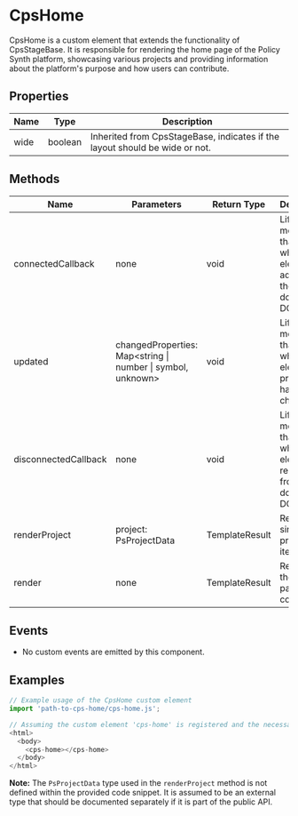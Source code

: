 # CpsHome

CpsHome is a custom element that extends the functionality of CpsStageBase. It is responsible for rendering the home page of the Policy Synth platform, showcasing various projects and providing information about the platform's purpose and how users can contribute.

## Properties

| Name   | Type   | Description                                                                 |
|--------|--------|-----------------------------------------------------------------------------|
| wide   | boolean | Inherited from CpsStageBase, indicates if the layout should be wide or not. |

## Methods

| Name                | Parameters                                  | Return Type | Description                                                                 |
|---------------------|---------------------------------------------|-------------|-----------------------------------------------------------------------------|
| connectedCallback   | none                                        | void        | Lifecycle method that runs when the element is added to the document's DOM. |
| updated             | changedProperties: Map<string \| number \| symbol, unknown> | void        | Lifecycle method that runs when the element's properties have changed.      |
| disconnectedCallback| none                                        | void        | Lifecycle method that runs when the element is removed from the document's DOM. |
| renderProject       | project: PsProjectData                      | TemplateResult | Renders a single project item.                                              |
| render              | none                                        | TemplateResult | Renders the home page content.                                              |

## Events

- No custom events are emitted by this component.

## Examples

```typescript
// Example usage of the CpsHome custom element
import 'path-to-cps-home/cps-home.js';

// Assuming the custom element 'cps-home' is registered and the necessary data is available
<html>
  <body>
    <cps-home></cps-home>
  </body>
</html>
```

**Note:** The `PsProjectData` type used in the `renderProject` method is not defined within the provided code snippet. It is assumed to be an external type that should be documented separately if it is part of the public API.